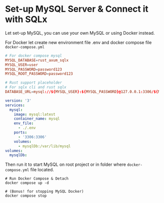 # Set-up MySQL Server & Connect it with SQLx

Let set-up MySQL, you can use your own MySQL or using Docker instead.

For Docker let create new environment file .env and docker compose file `docker-compose.yml`

```conf
# For docker compose mysql
MYSQL_DATABASE=rust_axum_sqlx
MYSQL_USER=user
MYSQL_PASSWORD=password123
MYSQL_ROOT_PASSWORD=password123

# Rust support placeholder
# For sqlx cli and rust sqlx
DATABASE_URL=mysql://${MYSQL_USER}:${MYSQL_PASSWORD}@127.0.0.1:3306/${MYSQL_DATABASE}
```

```yml
version: '3'
services:
  mysql:
    image: mysql:latest
    container_name: mysql
    env_file:
      - ./.env
    ports:
      - '3306:3306'
    volumes:
      - mysqlDb:/var/lib/mysql
volumes:
  mysqlDb:
```

Then run it to start MySQL on root project or in folder where `docker-compose.yml` file located.

```shell
# Run Docker Compose & Detach
docker compose up -d

# (Bonus! for stopping MySQL Docker)
docker compose stop

```
